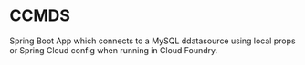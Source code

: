 # CCMDS

Spring Boot App which connects to a MySQL ddatasource using local props or Spring Cloud config when running in Cloud Foundry.

